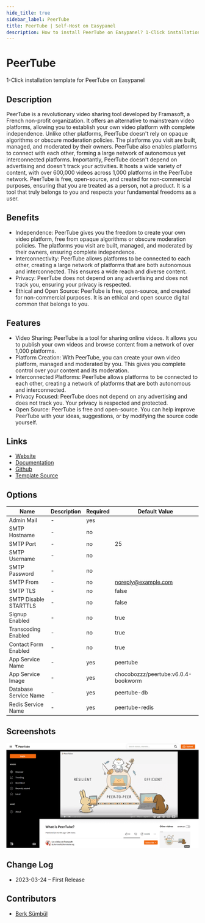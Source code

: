 ```yaml
---
hide_title: true
sidebar_label: PeerTube
title: PeerTube | Self-Host on Easypanel
description: How to install PeerTube on Easypanel? 1-Click installation template for PeerTube on Easypanel
---
```


<!-- generated -->

# PeerTube

1-Click installation template for PeerTube on Easypanel

## Description

PeerTube is a revolutionary video sharing tool developed by Framasoft, a French non-profit organization. It offers an alternative to mainstream video platforms, allowing you to establish your own video platform with complete independence. Unlike other platforms, PeerTube doesn&#39;t rely on opaque algorithms or obscure moderation policies. The platforms you visit are built, managed, and moderated by their owners. PeerTube also enables platforms to connect with each other, forming a large network of autonomous yet interconnected platforms. Importantly, PeerTube doesn&#39;t depend on advertising and doesn&#39;t track your activities. It hosts a wide variety of content, with over 600,000 videos across 1,000 platforms in the PeerTube network. PeerTube is free, open-source, and created for non-commercial purposes, ensuring that you are treated as a person, not a product. It is a tool that truly belongs to you and respects your fundamental freedoms as a user.

## Benefits

- Independence: PeerTube gives you the freedom to create your own video platform, free from opaque algorithms or obscure moderation policies. The platforms you visit are built, managed, and moderated by their owners, ensuring complete independence.
- Interconnectivity: PeerTube allows platforms to be connected to each other, creating a large network of platforms that are both autonomous and interconnected. This ensures a wide reach and diverse content.
- Privacy: PeerTube does not depend on any advertising and does not track you, ensuring your privacy is respected.
- Ethical and Open Source: PeerTube is free, open-source, and created for non-commercial purposes. It is an ethical and open source digital common that belongs to you.

## Features

- Video Sharing: PeerTube is a tool for sharing online videos. It allows you to publish your own videos and browse content from a network of over 1,000 platforms.
- Platform Creation: With PeerTube, you can create your own video platform, managed and moderated by you. This gives you complete control over your content and its moderation.
- Interconnected Platforms: PeerTube allows platforms to be connected to each other, creating a network of platforms that are both autonomous and interconnected.
- Privacy Focused: PeerTube does not depend on any advertising and does not track you. Your privacy is respected and protected.
- Open Source: PeerTube is free and open-source. You can help improve PeerTube with your ideas, suggestions, or by modifying the source code yourself.

## Links

- [Website](https://joinpeertube.org/)
- [Documentation](https://docs.joinpeertube.org/)
- [Github](https://github.com/Chocobozzz/PeerTube)
- [Template Source](https://github.com/easypanel-io/templates/tree/main/templates/peertube)

## Options

Name | Description | Required | Default Value
-|-|-|-
Admin Mail | - | yes | 
SMTP Hostname | - | no | 
SMTP Port | - | no | 25
SMTP Username | - | no | 
SMTP Password | - | no | 
SMTP From | - | no | noreply@example.com
SMTP TLS | - | no | false
SMTP Disable STARTTLS | - | no | false
Signup Enabled | - | no | true
Transcoding Enabled | - | no | true
Contact Form Enabled | - | no | true
App Service Name | - | yes | peertube
App Service Image | - | yes | chocobozzz/peertube:v6.0.4-bookworm
Database Service Name | - | yes | peertube-db
Redis Service Name | - | yes | peertube-redis

## Screenshots

![PeerTube Screenshot](./assets/screenshot.png)

## Change Log

- 2023-03-24 – First Release

## Contributors

- [Berk Sümbül](https://berksmbl.com)
